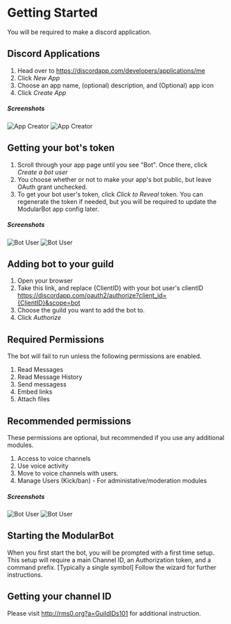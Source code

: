 # Getting Started
You will be required to make a discord application.

## Discord Applications

1. Head over to https://discordapp.com/developers/applications/me
2. Click *New App*
3. Choose an app name, (optional) description, and (Optional) app icon
4. Click *Create App*

##### Screenshots
![App Creator](http://cdn.rms0.org/img/NewApp1.png)
![App Creator](http://cdn.rms0.org/img/NewApp2.png)

## Getting your bot's token
1. Scroll through your app page until you see "Bot". Once there, click *Create a bot user*
2. You choose whether or not to make your app's bot public, but leave OAuth grant unchecked.
3. To get your bot user's token, click *Click to Reveal* token. You can regenerate the token if needed, but you will be required to update the ModularBot app config later.

##### Screenshots
![Bot User](http://cdn.rms0.org/img/NewApp3.png)
![Bot User](http://cdn.rms0.org/img/NewApp4.png)

## Adding bot to your guild
1. Open your browser
2. Take this link, and replace {ClientID} with your bot user's clientID https://discordapp.com/oauth2/authorize?client_id={ClientID}&scope=bot
3. Choose the guild you want to add the bot to.
4. Click *Authorize*

## Required Permissions
The bot will fail to run unless the following permissions are enabled.
1. Read Messages
2. Read Message History
2. Send messagess
3. Embed links
4. Attach files

## Recommended permissions
These permissions are optional, but recommended if you use any additional modules.
1. Access to voice channels
2. Use voice activity
3. Move to voice channels with users.
4. Manage Users (Kick/ban) - For administative/moderation modules

##### Screenshots
![Bot User](http://cdn.rms0.org/img/NewApp5.png)
![Bot User](http://cdn.rms0.org/img/NewApp6.png)

## Starting the ModularBot
When you first start the bot, you will be prompted with a first time setup.
This setup will require a main Channel ID, an Authorization token, and a command prefix. [Typically a single symbol]
Follow the wizard for further instructions.

## Getting your channel ID

Please visit http://rms0.org?a=GuildIDs101 for additional instruction.
